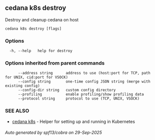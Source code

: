 ## cedana k8s destroy

Destroy and cleanup cedana on host

```
cedana k8s destroy [flags]
```

### Options

```
  -h, --help   help for destroy
```

### Options inherited from parent commands

```
      --address string      address to use (host:port for TCP, path for UNIX, cid:port for VSOCK)
      --config string       one-time config JSON string (merge with existing config)
      --config-dir string   custom config directory
      --profiling           enable profiling/show profiling data
      --protocol string     protocol to use (TCP, UNIX, VSOCK)
```

### SEE ALSO

* [cedana k8s](cedana_k8s.md)	 - Helper for setting up and running in Kubernetes

###### Auto generated by spf13/cobra on 29-Sep-2025
